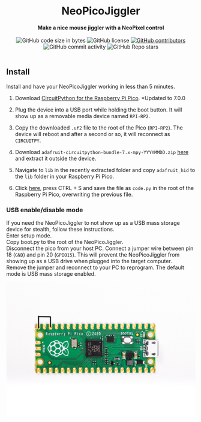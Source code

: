 <h1 align="center">NeoPicoJiggler</h1>

<div align="center">
  <strong>Make a nice mouse jiggler with a NeoPixel control</strong>
</div>

<br />

<div align="center">
  <img alt="GitHub code size in bytes" src="https://img.shields.io/github/languages/code-size/MoHorst/NeoPicoJiggler">
  <img alt="GitHub license" src="https://img.shields.io/github/license/MoHorst/NeoPicoJiggler">
  <a href="https://github.com/MoHorst/NeoPicoJiggler/graphs/contributors"><img alt="GitHub contributors" src="https://img.shields.io/github/contributors/MoHorst/NeoPicoJiggler"></a>
  <img alt="GitHub commit activity" src="https://img.shields.io/github/commit-activity/m/MoHorst/NeoPicoJiggler">
  <img alt="GitHub Repo stars" src="https://img.shields.io/github/stars/MoHorst/NeoPicoJiggler">
</div>

<br />

## Install

Install and have your NeoPicoJiggler working in less than 5 minutes.

1. Download [CircuitPython for the Raspberry Pi Pico](https://circuitpython.org/board/raspberry_pi_pico/). *Updated to 7.0.0

2. Plug the device into a USB port while holding the boot button. It will show up as a removable media device named `RPI-RP2`.

3. Copy the downloaded `.uf2` file to the root of the Pico (`RPI-RP2`). The device will reboot and after a second or so, it will reconnect as `CIRCUITPY`.

4. Download `adafruit-circuitpython-bundle-7.x-mpy-YYYYMMDD.zip` [here](https://github.com/adafruit/Adafruit_CircuitPython_Bundle/releases/latest) and extract it outside the device.

5. Navigate to `lib` in the recently extracted folder and copy `adafruit_hid` to the `lib` folder in your Raspberry Pi Pico.

6. Click [here](https://raw.githubusercontent.com/dbisu//MoHorst/NeoPicoJiggler/code.py), press CTRL + S and save the file as `code.py` in the root of the Raspberry Pi Pico, overwriting the previous file.



### USB enable/disable mode

If you need the NeoPicoJiggler to not show up as a USB mass storage device for stealth, follow these instructions.  
Enter setup mode.  
Copy boot.py to the root of the NeoPicoJiggler.  
Disconnect the pico from your host PC.
Connect a jumper wire between pin 18 (`GND`) and pin 20 (`GPIO15`).
This will prevent the NeoPicoJiggler from showing up as a USB drive when plugged into the target computer.  
Remove the jumper and reconnect to your PC to reprogram.
The default mode is USB mass storage enabled.   

![USB enable/disable mode](images/usb-boot-mode.png)

